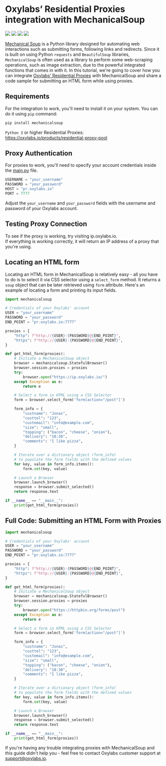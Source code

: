 # Oxylabs’ Residential Proxies integration with MechanicalSoup

[<img src="https://img.shields.io/static/v1?label=&message=Python&color=brightgreen" />](https://github.com/topics/python) [<img src="https://img.shields.io/static/v1?label=&message=Mechanical%20Soup&color=orange" />](https://github.com/topics/mechanicalsoup) [<img src="https://img.shields.io/static/v1?label=&message=Web-Scraping&color=yellow" />](https://github.com/topics/web-scraping) [<img src="https://img.shields.io/static/v1?label=&message=Rotating%20Proxies&color=blueviolet" />](https://github.com/topics/rotating-proxies)

[Mechanical Soup](https://github.com/MechanicalSoup/MechanicalSoup) is a Python library designed
for automating web interactions such as submitting forms, following links and redirects. Since it
is built on using Python `requests` and `BeautifulSoup` libraries, `MechanicalSoup` 
is often used as a library to perform some web-scraping operations, such as image extraction,
due to the powerful integrated functions that comes in with it. In this tutorial, we're going
to cover how you can integrate [Oxylabs' Residential Proxies](https://oxylabs.com/products/residential-proxy-pool) with 
MechanicalSoup and share a code sample for submitting an HTML form while using proxies.

## Requirements

For the integration to work, you'll need to install it on your system. 
You can do it using `pip` command:
```bash
pip install mechanicalsoup
```

`Python 3` or higher
Residential Proxies: https://oxylabs.io/products/residential-proxy-pool

## Proxy Authentication

For proxies to work, you'll need to specify your account credentials inside the 
[main.py](https://github.com/oxylabs/selenium-proxy-integration/blob/main/main.py) file.

```python
USERNAME = "your_username"
PASSWORD = "your_password"
HOST = "pr.oxylabs.io"
PORT = 7777
```
Adjust the `your_username` and `your_password` fields with the username and password 
of your Oxylabs account.

## Testing Proxy Connection

To see if the proxy is working, try visiting ip.oxylabs.io. <br>If everything is working correctly, 
it will return an IP address of a proxy that you're using.

## Locating an HTML form

Locating an HTML form in MechanicalSoup is relatively easy - all you have to do is to select it
via CSS selector using a `select_form` method. It returns a `soup` object that can be later 
retrieved using `form` attribute. Here's an example of locating a form and printing its input fields.

```python
import mechanicalsoup

# Credentials of your Oxylabs' account
USER = "your_username"
PASSWORD = "your_password"
END_POINT = "pr.oxylabs.io:7777"

proxies = {
    "http": f"http://{USER}:{PASSWORD}@{END_POINT}",
    "https": f"http://{USER}:{PASSWORD}@{END_POINT}",
}

def get_html_form(proxies):
    # Initiate a MechanicalSoup object
    browser = mechanicalsoup.StatefulBrowser()
    browser.session.proxies = proxies 
    try:
        browser.open("https://ip.oxylabs.io/") 
    except Exception as e:
        return e

    # Select a form in HTML using a CSS Selector
    form = browser.select_form('form[action="/post"]')

    form_info = {
        "custname": "Jonas",
        "custtel": "123",
        "custemail": "info@example.com",
        "size": "small",
        "topping": ("bacon", "cheese", "onion"),
        "delivery": "18:30",
        "comments": "I like pizza",
    }

    # Iterate over a dictionary object (form_info) 
    # to populate the form fields with the defined values
    for key, value in form_info.items():
        form.set(key, value)

    # Launch a Browser
    browser.launch_browser()
    response = browser.submit_selected()
    return response.text

if __name__ == "__main__":
    print(get_html_form(proxies))
```

## Full Code: Submitting an HTML Form with Proxies

```python
import mechanicalsoup

# Credentials of your Oxylabs' account
USER = "your_username"
PASSWORD = "your_password"
END_POINT = "pr.oxylabs.io:7777"

proxies = {
    "http": f"http://{USER}:{PASSWORD}@{END_POINT}",
    "https": f"http://{USER}:{PASSWORD}@{END_POINT}",
}

def get_html_form(proxies):
    # Initiate a MechanicalSoup object
    browser = mechanicalsoup.StatefulBrowser()
    browser.session.proxies = proxies 
    try:
        browser.open("https://httpbin.org/forms/post") 
    except Exception as e:
        return e

    # Select a form in HTML using a CSS Selector
    form = browser.select_form('form[action="/post"]')

    form_info = {
        "custname": "Jonas",
        "custtel": "123",
        "custemail": "info@example.com",
        "size": "small",
        "topping": ("bacon", "cheese", "onion"),
        "delivery": "18:30",
        "comments": "I like pizza",
    }

    # Iterate over a dictionary object (form_info) 
    # to populate the form fields with the defined values
    for key, value in form_info.items():
        form.set(key, value)

    # Launch a Browser
    browser.launch_browser()
    response = browser.submit_selected()
    return response.text

if __name__ == "__main__":
    print(get_html_form(proxies))
```
If you're having any trouble integrating proxies with MechanicalSoup and this guide didn't help 
you - feel free to contact Oxylabs customer support at support@oxylabs.io.
